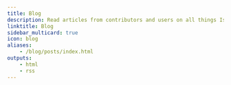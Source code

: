 ```yaml
---
title: Blog
description: Read articles from contributors and users on all things Istio.
linktitle: Blog
sidebar_multicard: true
icon: blog
aliases:
    - /blog/posts/index.html
outputs:
    - html
    - rss
---
```

